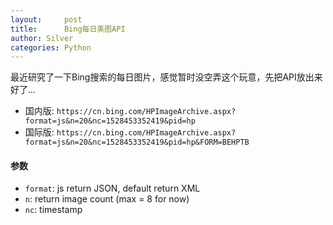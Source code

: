 ```yaml
---
layout:     post
title:      Bing每日美图API
author: Silver
categories: Python
---
```


最近研究了一下Bing搜索的每日图片，感觉暂时没空弄这个玩意，先把API放出来好了...

* 国内版: `https://cn.bing.com/HPImageArchive.aspx?format=js&n=20&nc=1528453352419&pid=hp`
* 国际版: `https://cn.bing.com/HPImageArchive.aspx?format=js&n=20&nc=1528453352419&pid=hp&FORM=BEHPTB`

#### 参数

* `format`: js return JSON, default return XML
* `n`: return image count (max = 8 for now)
* `nc`: timestamp
